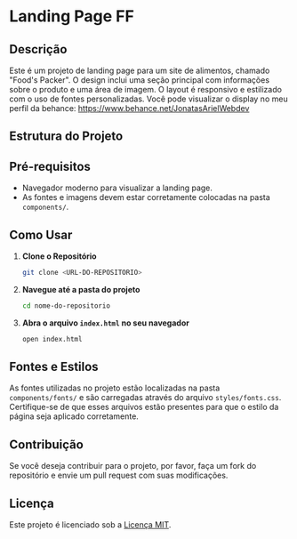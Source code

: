 # Landing Page FF

## Descrição

Este é um projeto de landing page para um site de alimentos, chamado "Food's Packer". O design inclui uma seção principal com informações sobre o produto e uma área de imagem. O layout é responsivo e estilizado com o uso de fontes personalizadas.
Você pode visualizar o display no meu perfil da behance:
https://www.behance.net/JonatasArielWebdev
## Estrutura do Projeto


## Pré-requisitos

- Navegador moderno para visualizar a landing page.
- As fontes e imagens devem estar corretamente colocadas na pasta `components/`.

## Como Usar

1. **Clone o Repositório**

   ```bash
   git clone <URL-DO-REPOSITORIO>
   ```

2. **Navegue até a pasta do projeto**

   ```bash
   cd nome-do-repositorio
   ```

3. **Abra o arquivo `index.html` no seu navegador**

   ```bash
   open index.html
   ```

## Fontes e Estilos

As fontes utilizadas no projeto estão localizadas na pasta `components/fonts/` e são carregadas através do arquivo `styles/fonts.css`. Certifique-se de que esses arquivos estão presentes para que o estilo da página seja aplicado corretamente.

## Contribuição

Se você deseja contribuir para o projeto, por favor, faça um fork do repositório e envie um pull request com suas modificações.

## Licença

Este projeto é licenciado sob a [Licença MIT](https://opensource.org/licenses/MIT).
```
